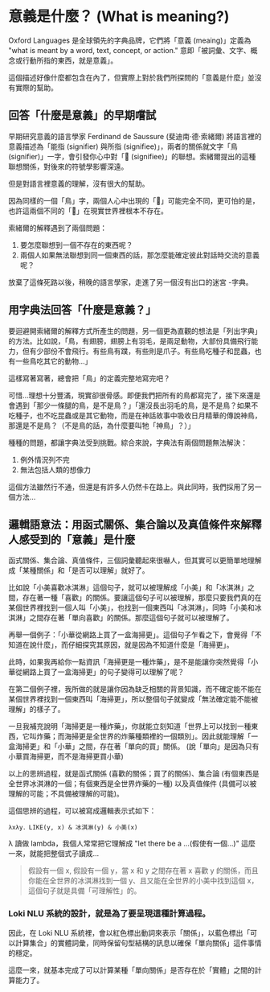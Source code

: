 # 意義是什麼？ (What is meaning?)

Oxford Languages 是全球領先的字典品牌，它們將「意義 (meaing)」定義為 "what is meant by a word, text, concept, or action." 意即「被詞彙、文字、概念或行動所指的東西，就是意義」。

這個描述好像什麼都包含在內了，但實際上對於我們所探問的「意義是什麼」並沒有實際的幫助。

## 回答「什麼是意義」的早期嚐試

早期研究意義的語言學家 Ferdinand de Saussure (斐迪南·德·索緒爾) 將語言裡的意義描述為「能指 (signifier) 與所指 (signifiee)」，兩者的關係就文字「鳥 (signifier)」一字，會引發你心中對「🦜 (signifiee)」的聯想。索緒爾提出的這種聯想關係，對後來的符號學影響深遠。 

但是對語言裡意義的理解，沒有很大的幫助。

因為同樣的一個「鳥」字，兩個人心中出現的「🦜」可能完全不同，更可怕的是，也許這兩個不同的「🦜」在現實世界裡根本不存在。

索緒爾的解釋遇到了兩個問題：
1. 要怎麼聯想到一個不存在的東西呢？
2. 兩個人如果無法聯想到同一個東西的話，那怎麼能確定彼此對話時交流的意義呢？

放棄了這條死路以後，稍晚的語言學家，走進了另一個沒有出口的迷宮 -字典。

## 用字典法回答「什麼是意義？」

要迴避開索緒爾的解釋方式所產生的問題，另一個更為直觀的想法是「列出字典」的方法。比如說，「鳥，有翅膀，翅膀上有羽毛，是兩足動物，大部份具備飛行能力，但有少部份不會飛行。有些鳥有蹼，有些則是爪子。有些鳥吃種子和昆蟲，也有一些鳥吃其它的動物…」

這樣寫著寫著，總會把「鳥」的定義完整地寫完吧？

可惜…理想十分豐滿，現實卻很骨感。即便我們把所有的鳥都寫完了，接下來還是會遇到「那少一條腿的鳥，是不是鳥？」「還沒長出羽毛的鳥，是不是鳥？如果不吃種子，也不吃昆蟲或是其它動物，而是在神話故事中吸收日月精華的傳說神鳥，那還是不是鳥？（不是鳥的話，為什麼要叫牠「神鳥」？）」

種種的問題，都讓字典法受到挑戰。綜合來說，字典法有兩個問題無法解決：
1. 例外情況列不完
2. 無法包括人類的想像力

這個方法雖然行不通，但還是有許多人仍然卡在路上。與此同時，我們採用了另一個方法…

## 邏輯語意法：用函式關係、集合論以及真值條件來解釋人感受到的「意義」是什麼

函式關係、集合論、真值條件，三個詞彙聽起來很嚇人，但其實可以更簡單地理解成「某種關係」和「是否可以理解」就好了。

比如說「小美喜歡冰淇淋」這個句子，就可以被理解成「小美」和「冰淇淋」之間，存在著一種「喜歡」的關係。要讓這個句子可以被理解，那麼只要我們真的在某個世界裡找到一個人叫「小美」，也找到一個東西叫「冰淇淋」，同時「小美和冰淇淋」之間存在著「單向喜歡」的關係。那麼這個句子就可以被理解了。

再舉一個例子：「小華從網路上買了一盒海掃更」。這個句子乍看之下，會覺得「不知道在說什麼」，而仔細探究其原因，就是因為不知道什麼是「海掃更」。

此時，如果我再給你一點資訊「海掃更是一種炸藥」，是不是能讓你突然覺得「小華從網路上買了一盒海掃更」的句子變得可以理解了呢？

在第二個例子裡，我所做的就是讓你因為缺乏相關的背景知識，而不確定能不能在某個世界裡找到一個東西叫「海掃更」，所以整個句子就變成「無法確定能不能被理解」的樣子了。

一旦我補充說明「海掃更是一種炸藥」，你就能立刻知道「世界上可以找到一種東西，它叫炸藥；而海掃更是全世界的炸藥種類裡的一個類別」。因此就能理解「一盒海掃更」和「小華」之間，存在著「單向的買」關係。 (說「單向」是因為只有小華買海掃更，而不是海掃更買小華)

以上的思辨過程，就是函式關係 (喜歡的關係；買了的關係)、集合論 (有個東西是全世界冰淇淋的一個；有個東西是全世界炸藥的一種) 以及真值條件 (具備可以被理解的可能；不具備被理解的可能)。

這個思辨的過程，可以被寫成邏輯表示式如下：

```
λxλy．LIKE(y, x) & 冰淇淋(y) & 小美(x)
```

λ 讀做 lambda，我個人常常把它理解成 "let there be a ...(假使有一個…)" 這麼一來，就能把整個式子讀成…

> 假設有一個 x, 假設有一個 y，當 x 和 y 之間存在著 x 喜歡 y 的關係，而且你能在全世界的冰淇淋找到一個 y、且又能在全世界的小美中找到這個 x，這個句子就是具備「可理解性」的。

### **Loki NLU 系統的設計，就是為了要呈現這種計算過程。**

因此，在 Loki NLU 系統裡，會以紅色標出動詞來表示「關係」，以藍色標出「可以計算集合」的實體詞彙，同時保留句型結構的訊息以確保「單向關係」這件事情的穩定。

這麼一來，就基本完成了可以計算某種「單向關係」是否存在於「實體」之間的計算能力了。
